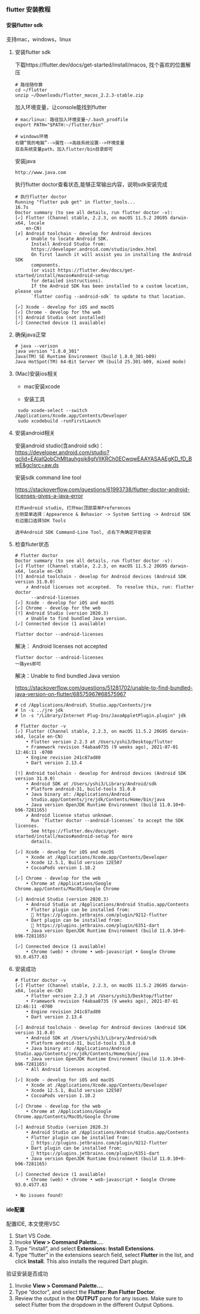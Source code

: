 ### flutter 安装教程

#### 安装flutter sdk

支持mac，windows，linux

1. 安装flutter sdk

   下载https://flutter.dev/docs/get-started/install/macos, 找个喜欢的位置解压

   ```
   # 路径随你算
   cd ~/flutter			
   unzip ~/Downloads/flutter_macos_2.2.3-stable.zip
   ```

   

   加入环境变量，让console能找到flutter

   ```
   # mac/linux: 路径加入环境变量~/.bash_prodfile
   export PATH="$PATH:~/flutter/bin"
   
   # windows环境
   右键“我的电脑”-->属性-->高级系统设置-->环境变量
   双击系统变量path，加入flutter/bin目录即可
   ```

   

   安装java

   ```
   http://www.java.com
   ```

   

   执行flutter doctor查看状态,能够正常输出内容，说明sdk安装完成

   ```
   # 执行flutter doctor
   Running "flutter pub get" in flutter_tools...                      16.7s
   Doctor summary (to see all details, run flutter doctor -v):
   [✓] Flutter (Channel stable, 2.2.3, on macOS 11.5.2 20G95 darwin-x64, locale
       en-CN)
   [✗] Android toolchain - develop for Android devices
       ✗ Unable to locate Android SDK.
         Install Android Studio from:
         https://developer.android.com/studio/index.html
         On first launch it will assist you in installing the Android SDK
         components.
         (or visit https://flutter.dev/docs/get-started/install/macos#android-setup
         for detailed instructions).
         If the Android SDK has been installed to a custom location, please use
         `flutter config --android-sdk` to update to that location.
   
   [✓] Xcode - develop for iOS and macOS
   [✓] Chrome - develop for the web
   [!] Android Studio (not installed)
   [✓] Connected device (1 available)
   ```

   

2. 确保java正常

   ```
   # java --verison
   java version "1.8.0_301"
   Java(TM) SE Runtime Environment (build 1.8.0_301-b09)
   Java HotSpot(TM) 64-Bit Server VM (build 25.301-b09, mixed mode)
   ```

   

3. (Mac)安装ios相关

   - mac安装xcode

   - 安装工具

   ```
    sudo xcode-select --switch /Applications/Xcode.app/Contents/Developer
    sudo xcodebuild -runFirstLaunch
   ```

   

4. 安装android相关

   安装android studio(含android sdk)：https://developer.android.com/studio?gclid=EAIaIQobChMItauhgsjk8gIVlIKRCh0ECwqwEAAYASAAEgKD_fD_BwE&gclsrc=aw.ds

   

   安装sdk command line tool

   https://stackoverflow.com/questions/61993738/flutter-doctor-android-licenses-gives-a-java-error

   ```
   打开android studio, 打开mac顶部菜单Preferences
   左侧菜单选择：Appearence & Behavior -> System Setting -> Android SDK
   右边窗口选择SDK Tools
   
   选中Android SDK Command-Line Tool, 点右下角确定开始安装
   ```

   

5. 检查fluter状态

   ```
   # flutter doctor
   Doctor summary (to see all details, run flutter doctor -v):
   [✓] Flutter (Channel stable, 2.2.3, on macOS 11.5.2 20G95 darwin-x64, locale en-CN)
   [!] Android toolchain - develop for Android devices (Android SDK version 31.0.0)
       ✗ Android licenses not accepted.  To resolve this, run: flutter doctor
         --android-licenses
   [✓] Xcode - develop for iOS and macOS
   [✓] Chrome - develop for the web
   [!] Android Studio (version 2020.3)
       ✗ Unable to find bundled Java version.
   [✓] Connected device (1 available)
   
   flutter doctor --android-licenses
   ```

   

   解决： Android licenses not accepted

   ```
   flutter doctor --android-licenses
   一路yes即可
   ```

   

   解决：Unable to find bundled Java version

   https://stackoverflow.com/questions/51281702/unable-to-find-bundled-java-version-on-flutter/68575967#68575967

   ```
   # cd /Applications/Android\ Studio.app/Contents/jre
   # ln -s ../jre jdk
   # ln -s "/Library/Internet Plug-Ins/JavaAppletPlugin.plugin" jdk
   
   # flutter doctor -v
   [✓] Flutter (Channel stable, 2.2.3, on macOS 11.5.2 20G95 darwin-x64, locale en-CN)
       • Flutter version 2.2.3 at /Users/yshi3/Desktop/flutter
       • Framework revision f4abaa0735 (9 weeks ago), 2021-07-01 12:46:11 -0700
       • Engine revision 241c87ad80
       • Dart version 2.13.4
   
   [!] Android toolchain - develop for Android devices (Android SDK version 31.0.0)
       • Android SDK at /Users/yshi3/Library/Android/sdk
       • Platform android-31, build-tools 31.0.0
       • Java binary at: /Applications/Android
         Studio.app/Contents/jre/jdk/Contents/Home/bin/java
       • Java version OpenJDK Runtime Environment (build 11.0.10+0-b96-7281165)
       ✗ Android license status unknown.
         Run `flutter doctor --android-licenses` to accept the SDK licenses.
         See https://flutter.dev/docs/get-started/install/macos#android-setup for more
         details.
   
   [✓] Xcode - develop for iOS and macOS
       • Xcode at /Applications/Xcode.app/Contents/Developer
       • Xcode 12.5.1, Build version 12E507
       • CocoaPods version 1.10.2
   
   [✓] Chrome - develop for the web
       • Chrome at /Applications/Google Chrome.app/Contents/MacOS/Google Chrome
   
   [✓] Android Studio (version 2020.3)
       • Android Studio at /Applications/Android Studio.app/Contents
       • Flutter plugin can be installed from:
         🔨 https://plugins.jetbrains.com/plugin/9212-flutter
       • Dart plugin can be installed from:
         🔨 https://plugins.jetbrains.com/plugin/6351-dart
       • Java version OpenJDK Runtime Environment (build 11.0.10+0-b96-7281165)
   
   [✓] Connected device (1 available)
       • Chrome (web) • chrome • web-javascript • Google Chrome 93.0.4577.63
   ```

   

6. 安装成功

   ```
   # flutter doctor -v                
   [✓] Flutter (Channel stable, 2.2.3, on macOS 11.5.2 20G95 darwin-x64, locale en-CN)
       • Flutter version 2.2.3 at /Users/yshi3/Desktop/flutter
       • Framework revision f4abaa0735 (9 weeks ago), 2021-07-01 12:46:11 -0700
       • Engine revision 241c87ad80
       • Dart version 2.13.4
   
   [✓] Android toolchain - develop for Android devices (Android SDK version 31.0.0)
       • Android SDK at /Users/yshi3/Library/Android/sdk
       • Platform android-31, build-tools 31.0.0
       • Java binary at: /Applications/Android Studio.app/Contents/jre/jdk/Contents/Home/bin/java
       • Java version OpenJDK Runtime Environment (build 11.0.10+0-b96-7281165)
       • All Android licenses accepted.
   
   [✓] Xcode - develop for iOS and macOS
       • Xcode at /Applications/Xcode.app/Contents/Developer
       • Xcode 12.5.1, Build version 12E507
       • CocoaPods version 1.10.2
   
   [✓] Chrome - develop for the web
       • Chrome at /Applications/Google Chrome.app/Contents/MacOS/Google Chrome
   
   [✓] Android Studio (version 2020.3)
       • Android Studio at /Applications/Android Studio.app/Contents
       • Flutter plugin can be installed from:
         🔨 https://plugins.jetbrains.com/plugin/9212-flutter
       • Dart plugin can be installed from:
         🔨 https://plugins.jetbrains.com/plugin/6351-dart
       • Java version OpenJDK Runtime Environment (build 11.0.10+0-b96-7281165)
   
   [✓] Connected device (1 available)
       • Chrome (web) • chrome • web-javascript • Google Chrome 93.0.4577.63
   
   • No issues found!
   ```




#### ide配置

配置IDE, 本文使用VSC

1. Start VS Code.
2. Invoke **View > Command Palette…**.
3. Type “install”, and select **Extensions: Install Extensions**.
4. Type “flutter” in the extensions search field, select **Flutter** in the list, and click **Install**. This also installs the required Dart plugin.



验证安装是否成功

1. Invoke **View > Command Palette…**.
2. Type “doctor”, and select the **Flutter: Run Flutter Doctor**.
3. Review the output in the **OUTPUT** pane for any issues. Make sure to select Flutter from the dropdown in the different Output Options.